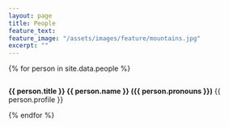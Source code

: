 ```yaml
---
layout: page
title: People
feature_text:
feature_image: "/assets/images/feature/mountains.jpg"
excerpt: ""
---
```


{% for person in site.data.people %}
<div class="col-12">
    <div class="card mb-3 box-shadow">
        <div class="row g-0">
            <div class="col-md-3">
                <a href="{{ person.website }}" target="_blank" class="stretched-link">
                    <img src="{{ person.photo }}" class="img-fluid img-profile" alt="">
                </a>
            </div>
            <div class="col-md-9">
                <div class="card-body profile-body">
                    <p class="card-text profile-text" style="line-height: normal"><b>{{ person.title }} {{ person.name }} ({{ person.pronouns }})</b> {{ person.profile }}</p>
                </div>
            </div>
        </div>
    </div>
</div>
{% endfor %}